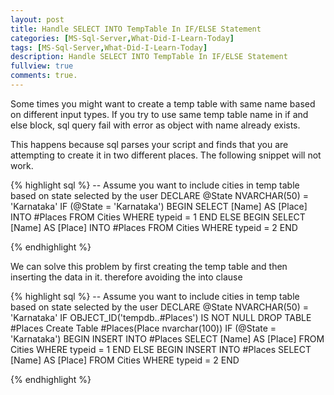 ```yaml
---
layout: post
title: Handle SELECT INTO TempTable In IF/ELSE Statement
categories: [MS-Sql-Server,What-Did-I-Learn-Today]
tags: [MS-Sql-Server,What-Did-I-Learn-Today]
description: Handle SELECT INTO TempTable In IF/ELSE Statement
fullview: true
comments: true.
---
```


Some times you might want to create a temp table with same name based on different input types.
If you try to use same temp table name in if and else block, sql query fail with error as object with
name already exists.

This happens because sql parses your script and finds that you are attempting to create it in two different places.
The following snippet will not work.

{% highlight sql %}
-- Assume you want to include cities in temp table based on state selected by the user
DECLARE @State NVARCHAR(50) = 'Karnataka'
IF (@State = 'Karnataka')
BEGIN
	SELECT [Name] AS [Place]
	INTO #Places
	FROM Cities
	WHERE typeid = 1
END
ELSE
BEGIN
	SELECT [Name] AS [Place]
	INTO #Places
	FROM Cities
	WHERE typeid = 2
END

{% endhighlight %}

We can solve this problem by first creating the temp table and then inserting the data in it. therefore avoiding
the into clause

{% highlight sql %}
-- Assume you want to include cities in temp table based on state selected by the user
DECLARE @State NVARCHAR(50) = 'Karnataka'
IF OBJECT_ID('tempdb..#Places') IS NOT NULL
DROP TABLE #Places
Create Table #Places(Place nvarchar(100))
IF (@State = 'Karnataka')
BEGIN
    INSERT INTO #Places
	SELECT [Name] AS [Place]
	FROM Cities
	WHERE typeid = 1
END
ELSE
BEGIN
    INSERT INTO #Places
	SELECT [Name] AS [Place]
	FROM Cities
	WHERE typeid = 2
END

{% endhighlight %}
